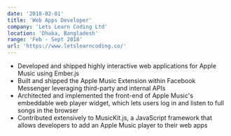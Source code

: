 ```yaml
---
date: '2018-02-01'
title: 'Web Apps Developer'
company: 'Lets Learn Coding Ltd'
location: 'Dhaka, Bangladesh'
range: 'Feb - Sept 2018'
url: 'https://www.letslearncoding.co/'
---
```


- Developed and shipped highly interactive web applications for Apple Music using Ember.js
- Built and shipped the Apple Music Extension within Facebook Messenger leveraging third-party and internal APIs
- Architected and implemented the front-end of Apple Music's embeddable web player widget, which lets users log in and listen to full songs in the browser
- Contributed extensively to MusicKit.js, a JavaScript framework that allows developers to add an Apple Music player to their web apps
